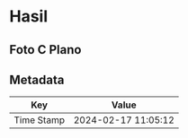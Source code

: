 # Hasil

## Foto C Plano


## Metadata

| Key        | Value               |
| ---------- | ------------------- |
| Time Stamp | 2024-02-17 11:05:12 |



